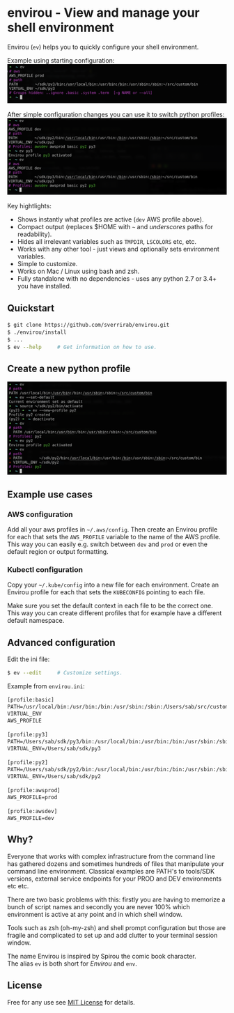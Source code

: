 # envirou - View and manage your shell environment

Envirou (`ev`) helps you to quickly configure your shell environment. 

Example using starting configuration:
![Default View](./screenshots/default_view.png)

After simple configuration changes you can use it to switch python profiles:
![Simple Configuration](./screenshots/simple_configuration.png)

Key hightlights: 
* Shows instantly what profiles are active (`dev` AWS profile above).
* Compact output (replaces $HOME with `~` and _underscores_ paths for readability).
* Hides all irrelevant variables such as `TMPDIR`, `LSCOLORS` etc, etc.
* Works with any other tool - just views and optionally sets environment variables.
* Simple to customize.
* Works on Mac / Linux using bash and zsh.  
* Fully standalone with no dependencies - uses any python 2.7 or 3.4+ you have installed.

## Quickstart

```bash
$ git clone https://github.com/sverrirab/envirou.git
$ ./envirou/install
$ ...
$ ev --help     # Get information on how to use.
```

## Create a new python profile

![Activate Profile](./screenshots/ev_new_profile2.png)

## Example use cases
### AWS configuration
Add all your aws profiles in `~/.aws/config`.  Then create an Envirou profile for each
that sets the `AWS_PROFILE` variable to the name of the AWS profile.  This way you can
easily e.g. switch between `dev` and `prod` or even the default region or output formatting.

### Kubectl configuration
Copy your `~/.kube/config` into a new file for each environment.  Create an Envirou 
profile for each that sets the `KUBECONFIG` pointing to each file.

Make sure you set the default context in each file to be the correct one.  This way you
can create different profiles that for example have a different default namespace.

## Advanced configuration

Edit the ini file:

```bash
$ ev --edit     # Customize settings.
```

Example from `envirou.ini`:

```inifile
[profile:basic]
PATH=/usr/local/bin:/usr/bin:/bin:/usr/sbin:/sbin:/Users/sab/src/custom/bin
VIRTUAL_ENV
AWS_PROFILE

[profile:py3]
PATH=/Users/sab/sdk/py3/bin:/usr/local/bin:/usr/bin:/bin:/usr/sbin:/sbin:/Users/sab/src/custom/bin
VIRTUAL_ENV=/Users/sab/sdk/py3

[profile:py2]
PATH=/Users/sab/sdk/py2/bin:/usr/local/bin:/usr/bin:/bin:/usr/sbin:/sbin:/Users/sab/src/custom/bin
VIRTUAL_ENV=/Users/sab/sdk/py2

[profile:awsprod]
AWS_PROFILE=prod

[profile:awsdev]
AWS_PROFILE=dev
```

## Why?
Everyone that works with complex infrastructure from the command line has gathered dozens and
sometimes hundreds of files that manipulate your command line environment.  Classical examples 
are PATH's to tools/SDK versions, external service endpoints for your PROD and DEV environments
etc etc.

There are two basic problems with this: firstly you are having to memorize a bunch of script 
names and secondly you are never 100% which environment is active at any point and in which 
shell window.
 
Tools such as zsh (oh-my-zsh) and shell prompt configuration but those are fragile and 
complicated to set up and add clutter to your terminal session window.

The name Envirou is inspired by Spirou the comic book character.  
The alias `ev` is both short for *Envirou* and `env`. 


## License

Free for any use see [MIT License](./LICENSE) for details.

